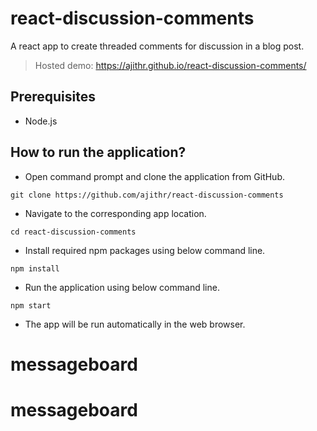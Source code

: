# react-discussion-comments

A react app to create threaded comments for discussion in a blog post.

> Hosted demo: https://ajithr.github.io/react-discussion-comments/

## Prerequisites

* Node.js

## How to run the application?

* Open command prompt and clone the application from GitHub.

```
git clone https://github.com/ajithr/react-discussion-comments
```

* Navigate to the corresponding app location.

```
cd react-discussion-comments
```

* Install required npm packages using below command line.

```
npm install
```

* Run the application using below command line.

```
npm start
```

* The app will be run automatically in the web browser.
# messageboard
# messageboard
